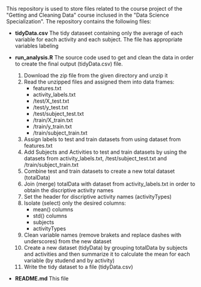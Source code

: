 This repository is used to store files related to the course project of the "Getting and Cleaning Data" course inclused in the "Data Science Specialization".
The repository contains the following files:

* **tidyData.csv**
    The tidy dataseet containing only the average of each variable for each activity and each subject. The file has appropriate variables labeling

* **run_analysis.R**
	The source code used to get and clean the data in order to create the final output (tidyData.csv) file.
	
	1. Download the zip file from the given directory and unzip it
	1. Read the unzipped files and assigned them into data frames:
		* features.txt
		* activity_labels.txt
		* /test/X_test.txt
		* /test/y_test.txt
		* /test/subject_test.txt
		* /train/X_train.txt
		* /train/y_train.txt
		* /train/subject_train.txt
	1. Assign labels to test and train datasets from using dataset from features.txt
	1. Add Subjects and Activities to test and train datasets by using the datasets from activity_labels.txt, /test/subject_test.txt and /train/subject_train.txt
	1. Combine test and train datasets to create a new total dataset (totalData)
	1. Join (merge) totalData with dataset from activity_labels.txt in order to obtain the discriptive activity names
	1. Set the header for discriptive activity names (activityTypes)
	1. Isolate (select) only the desired columns:
		* mean() columns
		* std() columns
		* subjects
		* activityTypes
	1. Clean variable names (remove brakets and replace dashes with underscores) from the new dataset
	1. Create a new dataset (tidyData) by grouping totalData by subjects and activities and then summarize it to calculate the mean for each variable (by studend and by activity)
	1. Write the tidy dataset to a file (tidyData.csv)
	
* **README.md**
    This file